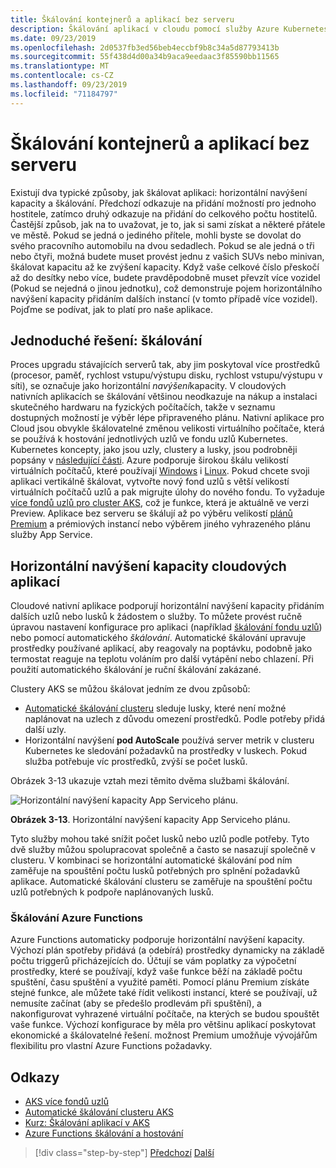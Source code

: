 ```yaml
---
title: Škálování kontejnerů a aplikací bez serveru
description: Škálování aplikací v cloudu pomocí služby Azure Kubernetes tak, aby splňovala požadavky uživatelů díky zvýšení počtu jednotlivých prostředků počítače nebo zvýšení počtu počítačů v clusteru aplikací.
ms.date: 09/23/2019
ms.openlocfilehash: 2d0537fb3ed56beb4eccbf9b8c34a5d87793413b
ms.sourcegitcommit: 55f438d4d00a34b9aca9eedaac3f85590bb11565
ms.translationtype: MT
ms.contentlocale: cs-CZ
ms.lasthandoff: 09/23/2019
ms.locfileid: "71184797"
---
```

# <a name="scaling-containers-and-serverless-applications"></a>Škálování kontejnerů a aplikací bez serveru

Existují dva typické způsoby, jak škálovat aplikaci: horizontální navýšení kapacity a škálování. Předchozí odkazuje na přidání možností pro jednoho hostitele, zatímco druhý odkazuje na přidání do celkového počtu hostitelů. Častější způsob, jak na to uvažovat, je to, jak si sami získat a některé přátele ve městě. Pokud se jedná o jediného přítele, mohli byste se dovolat do svého pracovního automobilu na dvou sedadlech. Pokud se ale jedná o tři nebo čtyři, možná budete muset provést jednu z vašich SUVs nebo minivan, škálovat kapacitu až ke zvýšení kapacity. Když vaše celkové číslo přeskočí až do desítky nebo více, budete pravděpodobně muset převzít více vozidel (Pokud se nejedná o jinou jednotku), což demonstruje pojem horizontálního navýšení kapacity přidáním dalších instancí (v tomto případě více vozidel). Pojďme se podívat, jak to platí pro naše aplikace.

## <a name="the-simple-solution-scaling-up"></a>Jednoduché řešení: škálování

Proces upgradu stávajících serverů tak, aby jim poskytoval více prostředků (procesor, paměť, rychlost vstupu/výstupu disku, rychlost vstupu/výstupu v síti), se označuje jako horizontální *navýšení*kapacity. V cloudových nativních aplikacích se škálování většinou neodkazuje na nákup a instalaci skutečného hardwaru na fyzických počítačích, takže v seznamu dostupných možností je výběr lépe připraveného plánu. Nativní aplikace pro Cloud jsou obvykle škálovatelné změnou velikosti virtuálního počítače, která se používá k hostování jednotlivých uzlů ve fondu uzlů Kubernetes. Kubernetes koncepty, jako jsou uzly, clustery a lusky, jsou podrobněji popsány v [následující části](leverage-containers-orchestrators.md). Azure podporuje širokou škálu velikostí virtuálních počítačů, které používají [Windows](https://docs.microsoft.com/azure/virtual-machines/windows/sizes?toc=%2fazure%2fvirtual-machines%2fwindows%2ftoc.json) i [Linux](https://docs.microsoft.com/azure/virtual-machines/linux/sizes). Pokud chcete svoji aplikaci vertikálně škálovat, vytvořte nový fond uzlů s větší velikostí virtuálních počítačů uzlů a pak migrujte úlohy do nového fondu. To vyžaduje [více fondů uzlů pro cluster AKS](https://docs.microsoft.com/azure/aks/use-multiple-node-pools), což je funkce, která je aktuálně ve verzi Preview. Aplikace bez serveru se škálují až po výběru velikostí [plánů Premium](https://docs.microsoft.com/azure/azure-functions/functions-scale) a prémiových instancí nebo výběrem jiného vyhrazeného plánu služby App Service.

## <a name="scaling-out-cloud-native-apps"></a>Horizontální navýšení kapacity cloudových aplikací

Cloudové nativní aplikace podporují horizontální navýšení kapacity přidáním dalších uzlů nebo lusků k žádostem o služby. To můžete provést ručně úpravou nastavení konfigurace pro aplikaci (například [škálování fondu uzlů](https://docs.microsoft.com/azure/aks/use-multiple-node-pools#scale-a-node-pool-manually)) nebo pomocí automatického *škálování*. Automatické škálování upravuje prostředky používané aplikací, aby reagovaly na poptávku, podobně jako termostat reaguje na teplotu voláním pro další vytápění nebo chlazení. Při použití automatického škálování je ruční škálování zakázané.

Clustery AKS se můžou škálovat jedním ze dvou způsobů:

- [Automatické škálování clusteru](https://docs.microsoft.com/azure/aks/cluster-autoscaler) sleduje lusky, které není možné naplánovat na uzlech z důvodu omezení prostředků. Podle potřeby přidá další uzly.
- Horizontální navýšení **pod AutoScale** používá server metrik v clusteru Kubernetes ke sledování požadavků na prostředky v luskech. Pokud služba potřebuje víc prostředků, zvýší se počet lusků.

Obrázek 3-13 ukazuje vztah mezi těmito dvěma službami škálování.

![Horizontální navýšení kapacity App Serviceho plánu.](./media/aks-cluster-autoscaler.png)

**Obrázek 3-13**. Horizontální navýšení kapacity App Serviceho plánu.

Tyto služby mohou také snížit počet lusků nebo uzlů podle potřeby. Tyto dvě služby můžou spolupracovat společně a často se nasazují společně v clusteru. V kombinaci se horizontální automatické škálování pod ním zaměřuje na spouštění počtu lusků potřebných pro splnění požadavků aplikace. Automatické škálování clusteru se zaměřuje na spouštění počtu uzlů potřebných k podpoře naplánovaných lusků.

### <a name="scaling-azure-functions"></a>Škálování Azure Functions

Azure Functions automaticky podporuje horizontální navýšení kapacity. Výchozí plán spotřeby přidává (a odebírá) prostředky dynamicky na základě počtu triggerů přicházejících do. Účtují se vám poplatky za výpočetní prostředky, které se používají, když vaše funkce běží na základě počtu spuštění, času spuštění a využité paměti. Pomocí plánu Premium získáte stejné funkce, ale můžete také řídit velikosti instancí, které se používají, už nemusíte začínat (aby se předešlo prodlevám při spuštění), a nakonfigurovat vyhrazené virtuální počítače, na kterých se budou spouštět vaše funkce. Výchozí konfigurace by měla pro většinu aplikací poskytovat ekonomické a škálovatelné řešení. možnost Premium umožňuje vývojářům flexibilitu pro vlastní Azure Functions požadavky.

## <a name="references"></a>Odkazy

- [AKS více fondů uzlů](https://docs.microsoft.com/azure/aks/use-multiple-node-pools)
- [Automatické škálování clusteru AKS](https://docs.microsoft.com/azure/aks/cluster-autoscaler)
- [Kurz: Škálování aplikací v AKS](https://docs.microsoft.com/azure/aks/tutorial-kubernetes-scale)
- [Azure Functions škálování a hostování](https://docs.microsoft.com/azure/azure-functions/functions-scale)

>[!div class="step-by-step"]
>[Předchozí](deploy-containers-azure.md)
>[Další](other-deployment-options.md)
